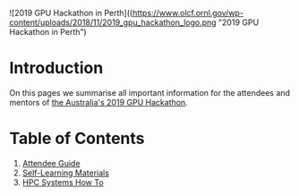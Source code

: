 ![2019 GPU Hackathon in Perth]((https://www.olcf.ornl.gov/wp-content/uploads/2018/11/2019_gpu_hackathon_logo.png "2019 GPU Hackathon in Perth")

# Introduction
On this pages we summarise all important information for the attendees and mentors of [the Australia's 2019 GPU Hackathon](https://pawsey.org.au/registrations-for-2019-gpu-hackathon-in-australia-are-open/). 

# Table of Contents
1. [Attendee Guide](AttendeeGuide.md)
2. [Self-Learning Materials](SelfLearningMaterials.md)
3. [HPC Systems How To](HPCSystemsHowTo.md)
